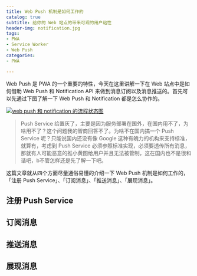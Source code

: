 ```yaml
---
title: Web Push 机制是如何工作的
catalog: true
subtitle: 给你的 Web 站点的带来可观的用户粘性
header-img: notification.jpg
tags:
- PWA
- Service Worker
- Web Push
categories:
- PWA

---
```


Web Push 是 PWA 的一个重要的特性，今天在这里讲解一下在 Web 站点中是如何借助 Web Push 和 Notification API 来做到消息订阅以及消息推送的。首先可以先通过下图了解一下 Web Push 和 Notification 都是怎么协作的。

<a href="./webpush.png" target="_blank"><img src="./webpush.png" style="border:none;" alt="web push 和 notification 的流程状态图"/></a>

> Push Service 给置灰了，主要是因为服务部署在国外，在国内用不了，为啥用不了？这个问题我的智商回答不了。为啥不在国内搞一个 Push Service 呢？只能说国内还没有像 Google 这种有魄力的机构来支持标准，就算有，考虑到 Push Service 必须参照标准实现，必须要透传所有消息，那就有人可能恶意的推小黄图给用户并且无法被管制，这在国内也不是很和谐吧，b不管怎样还是先了解一下吧。

这篇文章就从四个方面尽量通俗易懂的介绍一下 Web Push 机制是如何工作的，「注册 Push Service」、「订阅消息」、「推送消息」、「展现消息」。

## 注册 Push Service

## 订阅消息

## 推送消息

## 展现消息